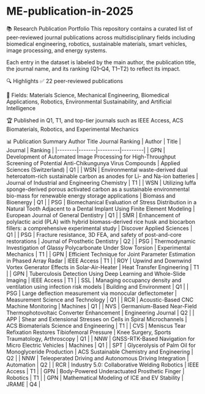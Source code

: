 # ME-publication-in-2025
📚 Research Publication Portfolio
This repository contains a curated list of peer-reviewed journal publications across multidisciplinary fields including biomedical engineering, robotics, sustainable materials, smart vehicles, image processing, and energy systems.

Each entry in the dataset is labeled by the main author, the publication title, the journal name, and its ranking (Q1–Q4, T1–T2) to reflect its impact.

🔍 Highlights
✅ 22 peer-reviewed publications

🧠 Fields: Materials Science, Mechanical Engineering, Biomedical Applications, Robotics, Environmental Sustainability, and Artificial Intelligence

🏆 Published in Q1, T1, and top-tier journals such as IEEE Access, ACS Biomaterials, Robotics, and Experimental Mechanics

📊 Publication Summary
Author	Title	Journal	Ranking
| Author | Title | Journal | Ranking |
|--------|-------|---------|---------|
| GPN | Development of Automated Image Processing for High-Throughput Screening of Potential Anti-Chikungunya Virus Compounds | Applied Sciences (Switzerland) | Q1 |
| WSN | Environmental waste-derived dual heteroatom-rich sustainable carbon as anodes for Li- and Na-ion batteries | Journal of Industrial and Engineering Chemistry | T1 |
| WSN | Utilizing luffa sponge-derived porous activated carbon as a sustainable environmental bio-mass for renewable energy storage applications | Biomass and Bioenergy | Q1 |
| PSG | Biomechanical Evaluation of Stress Distribution in a Natural Tooth Adjacent to a Dental Implant Using Finite Element Modeling | European Journal of General Dentistry | Q1 |
| SMR | Enhancement of polylactic acid (PLA) with hybrid biomass-derived rice husk and biocarbon fillers: a comprehensive experimental study | Discover Applied Sciences | Q1 |
| PSG | Fracture resistance, 3D FEA, and safety of post-and-core restorations | Journal of Prosthetic Dentistry | Q2 |
| PSG | Thermodynamic Investigation of Glassy Polycarbonate Under Slow Torsion | Experimental Mechanics | T1 |
| GPN | Efficient Technique for Joint Parameter Estimation in Phased Array Radar | IEEE Access | T1 |
| ROY | Upwind and Downwind Vortex Generator Effects in Solar-Air-Heater | Heat Transfer Engineering | T1 |
| GPN | Tuberculosis Detection Using Deep Learning and Whole-Slide Imaging | IEEE Access | T1 |
| SSL | Managing occupancy density and ventilation using infection risk models | Building and Environment | Q1 |
| PSG | Large deflection measurement via monocular deflectometer | Measurement Science and Technology | Q1 |
| RCR | Acoustic-Based CNC Machine Monitoring | Machines | Q1 |
| NVS | Germanium-Based Near-Field Thermophotovoltaic Converter Enhancement | Engineering Journal | Q2 |
| APP | Shear and Extensional Stresses on Cells in Spiral Microchannels | ACS Biomaterials Science and Engineering | T1 |
| CVS | Meniscus Tear Refixation Restores Tibiofemoral Pressure | Knee Surgery, Sports Traumatology, Arthroscopy | Q1 |
| NNW | GNSS-RTK-Based Navigation for Micro Electric Vehicles | Machines | Q1 |
| SPT | Glycerolysis of Palm Oil for Monoglyceride Production | ACS Sustainable Chemistry and Engineering | Q2 |
| NNW | Teleoperated Driving and Autonomous Driving Integration | Automation | Q2 |
| RCR | Industry 5.0: Collaborative Welding Robotics | IEEE Access | T1 |
| GPN | Body-Powered Underactuated Prosthetic Finger | Robotics | T1 |
| GPN | Mathematical Modeling of ICE and EV Stability | JRAME | Q4 |
